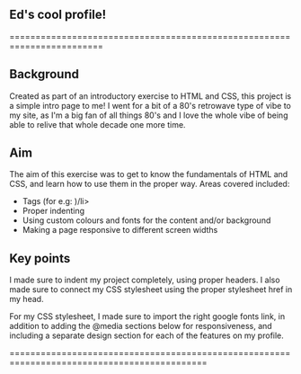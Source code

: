 ## Ed's cool profile!

========================================================================

## Background
Created as part of an introductory exercise to HTML and CSS, this project is a simple intro page to me! I went for a bit of a 80's retrowave type of vibe to my site, as I'm a big fan of all things 80's and I love the whole vibe of being able to relive that whole decade one more time.

## Aim
The aim of this exercise was to get to know the fundamentals of HTML and CSS, and learn how to use them in the proper way. Areas covered included:
<ul>
  <li>Tags (for e.g: <head>)/li>
  <li>Proper indenting</li>
  <li>Using custom colours and fonts for the content and/or background</li>
  <li>Making a page responsive to different screen widths</li>
</ul> 

## Key points

I made sure to indent my project completely, using proper headers. I also made sure to connect my CSS stylesheet using the proper stylesheet href in my head.
    
For my CSS stylesheet, I made sure to import the right google fonts link, in addition to adding the @media sections below for responsiveness, and including a separate design section for each of the features on my profile. 

============================================================================================

